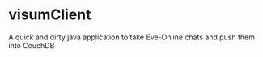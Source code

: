 visumClient
===========

A quick and dirty java application to take Eve-Online chats and push them into CouchDB